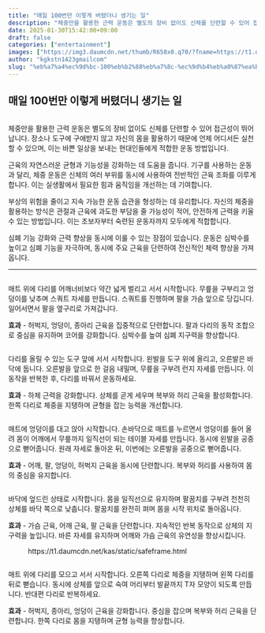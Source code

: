 ```yaml
---
title: "매일 100번만 이렇게 버텼더니 생기는 일"
description: "체중만을 활용한 근력 운동은 별도의 장비 없이도 신체를 단련할 수 있어 접근성이 뛰어납니다. 장소나 도구에 구애받지 않고 자신의 몸을 활용하기 때문에 언제 어디서든 실천할 수 있으며, 이는 바쁜 일상을 보내는 현대인들에게 적합한 운동 방법입니다."
date: 2025-01-30T15:42:00+09:00
draft: false
categories: ["entertainment"]
images: ["https://img3.daumcdn.net/thumb/R658x0.q70/?fname=https://t1.daumcdn.net/news/202501/31/tenbody/20250131073040095odsv.jpg", "https://t1.daumcdn.net/news/202501/31/tenbody/20250131073040328ymov.gif", "https://t1.daumcdn.net/news/202501/31/tenbody/20250131073040580mwzs.gif", "https://t1.daumcdn.net/news/202501/31/tenbody/20250131073040833hwhy.gif", "https://t1.daumcdn.net/news/202501/31/tenbody/20250131073041120ftxq.gif"]
author: "kgkstn1423gmailcom"
slug: "%eb%a7%a4%ec%9d%bc-100%eb%b2%88%eb%a7%8c-%ec%9d%b4%eb%a0%87%ea%b2%8c-%eb%b2%84%ed%85%bc%eb%8d%94%eb%8b%88-%ec%83%9d%ea%b8%b0%eb%8a%94-%ec%9d%bc"
---
```


<h2 >매일 100번만 이렇게 버텼더니 생기는 일</h2> <figure ><img src="https://img3.daumcdn.net/thumb/R658x0.q70/?fname=https://t1.daumcdn.net/news/202501/31/tenbody/20250131073040095odsv.jpg" alt=""/></figure> <p>체중만을 활용한 근력 운동은 별도의 장비 없이도 신체를 단련할 수 있어 접근성이 뛰어납니다. 장소나 도구에 구애받지 않고 자신의 몸을 활용하기 때문에 언제 어디서든 실천할 수 있으며, 이는 바쁜 일상을 보내는 현대인들에게 적합한 운동 방법입니다.</p> <p>근육의 자연스러운 균형과 기능성을 강화하는 데 도움을 줍니다. 기구를 사용하는 운동과 달리, 체중 운동은 신체의 여러 부위를 동시에 사용하여 전반적인 근육 조화를 이루게 합니다. 이는 실생활에서 필요한 힘과 움직임을 개선하는 데 기여합니다.</p> <p>부상의 위험을 줄이고 지속 가능한 운동 습관을 형성하는 데 유리합니다. 자신의 체중을 활용하는 방식은 관절과 근육에 과도한 부담을 줄 가능성이 적어, 안전하게 근력을 키울 수 있는 방법입니다. 이는 초보자부터 숙련된 운동자까지 모두에게 적합합니다.</p> <p>심폐 기능 강화와 근력 향상을 동시에 이룰 수 있는 장점이 있습니다. 운동은 심박수를 높이고 심폐 기능을 자극하며, 동시에 주요 근육을 단련하여 전신적인 체력 향상을 가져옵니다.</p> <hr /> <figure ><img src="https://t1.daumcdn.net/news/202501/31/tenbody/20250131073040328ymov.gif" alt=""/></figure> <p>매트 위에 다리를 어깨너비보다 약간 넓게 벌리고 서서 시작합니다. 무릎을 구부리고 엉덩이를 낮추며 스쿼트 자세를 만듭니다. 스쿼트를 진행하며 팔을 가슴 앞으로 당깁니다. 일어서면서 팔을 옆구리로 가져갑니다.</p> <p><strong>효과</strong> - 허벅지, 엉덩이, 종아리 근육을 집중적으로 단련합니다. 팔과 다리의 동작 조합으로 중심을 유지하며 코어를 강화합니다. 심박수를 높여 심폐 지구력을 향상합니다.</p> <figure ><img src="https://t1.daumcdn.net/news/202501/31/tenbody/20250131073040580mwzs.gif" alt=""/></figure> <p>다리를 올릴 수 있는 도구 앞에 서서 시작합니다. 왼발을 도구 위에 올리고, 오른발은 바닥에 둡니다. 오른발을 앞으로 한 걸음 내밀며, 무릎을 구부려 런지 자세를 만듭니다. 이 동작을 반복한 후, 다리를 바꿔서 운동하세요.</p> <p><strong>효과</strong> - 하체 근력을 강화합니다. 상체를 곧게 세우며 복부와 허리 근육을 활성화합니다. 한쪽 다리로 체중을 지탱하며 균형을 잡는 능력을 개선합니다.</p> <figure ><img src="https://t1.daumcdn.net/news/202501/31/tenbody/20250131073040833hwhy.gif" alt=""/></figure> <p>매트에 엉덩이를 대고 앉아 시작합니다. 손바닥으로 매트를 누르면서 엉덩이를 들어 올려 몸이 어깨에서 무릎까지 일직선이 되는 테이블 자세를 만듭니다. 동시에 왼발을 공중으로 뻗어줍니다. 원래 자세로 돌아온 뒤, 이번에는 오른발을 공중으로 뻗어줍니다.</p> <p><strong>효과</strong> - 어깨, 팔, 엉덩이, 허벅지 근육을 동시에 단련합니다. 복부와 허리를 사용하여 몸의 중심을 유지합니다.</p> <figure ><img src="https://t1.daumcdn.net/news/202501/31/tenbody/20250131073041120ftxq.gif" alt=""/></figure> <p>바닥에 엎드린 상태로 시작합니다. 몸을 일직선으로 유지하며 팔꿈치를 구부려 천천히 상체를 바닥 쪽으로 낮춥니다. 팔꿈치를 완전히 펴며 몸을 시작 위치로 돌아옵니다.</p> <p><strong>효과</strong> - 가슴 근육, 어깨 근육, 팔 근육을 단련합니다. 지속적인 반복 동작으로 상체의 지구력을 높입니다. 바른 자세를 유지하며 어깨와 가슴 근육의 유연성을 향상시킵니다.</p> <figure ><div > https://t1.daumcdn.net/kas/static/safeframe.html </div></figure> <figure ><img src="https://t1.daumcdn.net/news/202501/31/tenbody/20250131073041543ftfi.gif" alt=""/></figure> <p>매트 위에 다리를 모으고 서서 시작합니다. 오른쪽 다리로 체중을 지탱하며 왼쪽 다리를 뒤로 뻗습니다. 동시에 상체를 앞으로 숙여 머리부터 발끝까지 T자 모양이 되도록 만듭니다. 반대편 다리로 반복하세요.</p> <p><strong>효과</strong> - 허벅지, 종아리, 엉덩이 근육을 강화합니다. 중심을 잡으며 복부와 허리 근육을 단련합니다. 한쪽 다리로 몸을 지탱하며 균형 능력을 향상합니다.</p>